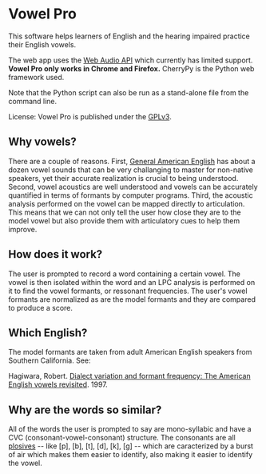 Vowel Pro
=========

This software helps learners of English and the hearing impaired practice their English vowels.

The web app uses the [Web Audio API](https://developer.mozilla.org/en-US/docs/Web/API/Web_Audio_API) which currently has limited support. **Vowel Pro only works in Chrome and Firefox.** CherryPy is the Python web framework used. 

Note that the Python script can also be run as a stand-alone file from the command line.

License: Vowel Pro is published under the [GPLv3](http://www.gnu.org/copyleft/gpl.html).

Why vowels?
-----------

There are a couple of reasons. First, [General American English](http://en.wikipedia.org/wiki/General_American) has about a dozen vowel sounds that can be very challanging to master for non-native speakers, yet their accurate realization is crucial to being understood. Second, vowel acoustics are well understood and vowels can be accurately quantified in terms of formants by computer programs. Third, the acoustic analysis performed on the vowel can be mapped directly to articulation. This means that we can not only tell the user how close they are to the model vowel but also provide them with articulatory cues to help them improve.

How does it work?
-----------------

The user is prompted to record a word containing a certain vowel. The vowel is then isolated within the word and an LPC analysis is performed on it to find the vowel formants, or ressonant frequencies. The user's vowel formants are normalized as are the model formants and they are compared to produce a score.

Which English?
--------------

The model formants are taken from adult American English speakers from Southern California. See: 

Hagiwara, Robert. [Dialect variation and formant frequency: The American English vowels revisited](http://scitation.aip.org/content/asa/journal/jasa/102/1/10.1121/1.419712). 1997.

Why are the words so similar?
-----------------------------

All of the words the user is prompted to say are mono-syllabic and have a CVC (consonant-vowel-consonant) structure. The consonants are all [plosives](http://en.wikipedia.org/wiki/Stop_consonant) -- like [p], [b], [t], [d], [k], [g] -- which are caracterized by a burst of air which makes them easier to identify, also making it easier to identify the vowel.  
